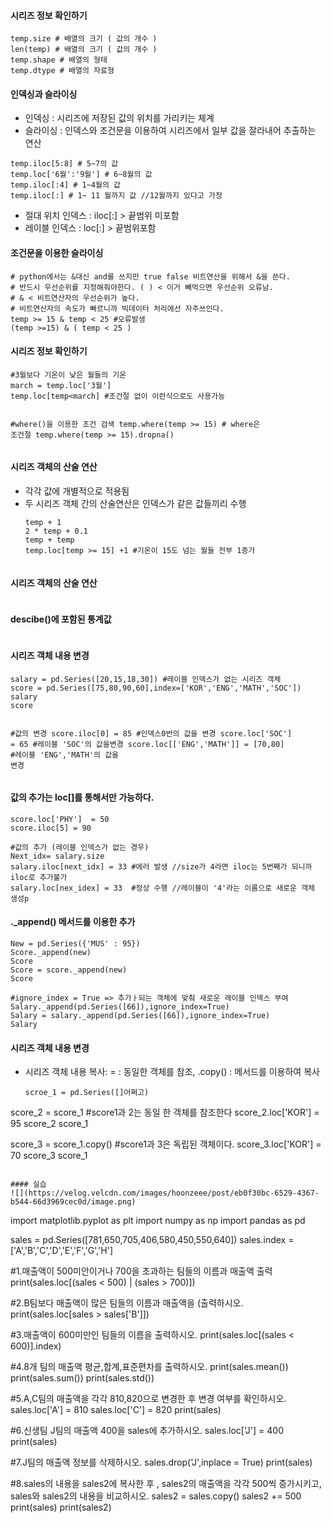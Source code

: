 <h4 id="시리즈-정보-확인하기">시리즈 정보 확인하기</h4>
<pre><code>temp.size # 배열의 크기 ( 값의 개수 )
len(temp) # 배열의 크기 ( 값의 개수 )
temp.shape # 배열의 형태
temp.dtype # 배열의 자료형</code></pre><h4 id="인덱싱과-슬라이싱">인덱싱과 슬라이싱</h4>
<ul>
<li>인덱싱 : 시리즈에 저장된 값의 위치를 가리키는 체계</li>
<li>슬라이싱 : 인덱스와 조건문을 이용하여 시리즈에서 일부 값을 잘라내어 추출하는 연산</li>
</ul>
<pre><code>temp.iloc[5:8] # 5~7의 값
temp.loc['6월':'9월'] # 6~8월의 값
temp.iloc[:4] # 1~4월의 값
temp.iloc[:] # 1~ 11 월까지 값 //12월까지 있다고 가정</code></pre><ul>
<li>절대 위치 인덱스 : iloc[:] &gt; 끝범위 미포함</li>
<li>레이블 인덱스 : loc[:] &gt; 끝범위포함</li>
</ul>
<h4 id="조건문을-이용한-슬라이싱">조건문을 이용한 슬라이싱</h4>
<pre><code># python에서는 &amp;대신 and를 쓰지만 true false 비트연산을 위해서 &amp;을 쓴다. 
# 반드시 우선순위를 지정해줘야한다. ( ) &lt; 이거 빼먹으면 우선순위 오류남.
# &amp; &lt; 비트연산자의 우선순위가 높다. 
# 비트연산자의 속도가 빠르니까 빅데이터 처리에선 자주쓰인다.
temp &gt;= 15 &amp; temp &lt; 25 #오류발생
(temp &gt;=15) &amp; ( temp &lt; 25 )
</code></pre><h4 id="시리즈-정보-확인하기-1">시리즈 정보 확인하기</h4>
<pre><code>#3월보다 기온이 낮은 월들의 기온
march = temp.loc['3월']
temp.loc[temp&lt;march] #조건절 없이 이런식으로도 사용가능

#where()을 이용한 조건 검색
temp.where(temp &gt;= 15) # where은 조건절
temp.where(temp &gt;= 15).dropna() </code></pre><h4 id="시리즈-객체의-산술-연산">시리즈 객체의 산술 연산</h4>
<ul>
<li>각각 값에 개별적으로 적용됨</li>
<li>두 시리즈 객체 간의 산술연산은 인덱스가 같은 값들끼리 수행<pre><code>temp + 1
2 * temp + 0.1
temp + temp
temp.loc[temp &gt;= 15] +1 #기온이 15도 넘는 월들 전부 1증가</code></pre><img alt="" src="https://velog.velcdn.com/images/hoonzeee/post/6cd91a5f-c700-4803-a52f-467d941970e7/image.png" /></li>
</ul>
<h4 id="시리즈-객체의-산술-연산-1">시리즈 객체의 산술 연산</h4>
<p><img alt="" src="https://velog.velcdn.com/images/hoonzeee/post/762ec51d-6f6f-4473-af7b-b4c701a81cb0/image.png" /></p>
<h4 id="descibe에-포함된-통계값">descibe()에 포함된 통계값</h4>
<p><img alt="" src="https://velog.velcdn.com/images/hoonzeee/post/28aef98c-cc1a-4ecb-8d7d-746587135eeb/image.png" /></p>
<h4 id="시리즈-객체-내용-변경">시리즈 객체 내용 변경</h4>
<pre><code>salary = pd.Series([20,15,18,30]) #레이블 인덱스가 없는 시리즈 객체
score = pd.Series([75,80,90,60],index=['KOR','ENG','MATH','SOC'])
salary
score

#값의 변경
score.iloc[0] = 85 #인덱스0번의 값을 변경
score.loc['SOC'] = 65 #레이블 'SOC'의 값을변경
score.loc[['ENG','MATH']] = [70,80] #레이블 'ENG','MATH'의 값을 변경</code></pre><h4 id="값의-추가는-loc를-통해서만-가능하다">값의 추가는 loc[]를 통해서만 가능하다.</h4>
<pre><code>score.loc['PHY']  = 50
score.iloc[5] = 90

#값의 추가 (레이블 인덱스가 없는 경우)
Next_idx= salary.size
salary.iloc[next_idx] = 33 #에러 발생 //size가 4라면 iloc는 5번째가 되니까 iloc로 추가불가
salary.loc[nex_idex] = 33  #정상 수행 //레이블이 '4'라는 이름으로 새로운 객체 생성p</code></pre><h4 id="_append-메서드를-이용한-추가">._append() 메서드를 이용한 추가</h4>
<pre><code>New = pd.Series({'MUS' : 95})
Score._append(new)
Score
Score = score._append(new)
Score

#ignore_index = True =&gt; 추가ㅏ되는 객체에 맞춰 새로운 레이블 인덱스 부여
Salary._append(pd.Series([66]),ignore_index=True)
Salary = salary._append(pd.Series([66]),ignore_index=True)
Salary</code></pre><h4 id="시리즈-객체-내용-변경-1">시리즈 객체 내용 변경</h4>
<ul>
<li>시리즈 객체 내용 복사: = : 동일한 객체를 참조, .copy() : 메서드를 이용하여 복사<pre><code>scroe_1 = pd.Series([]어쩌고)
</code></pre></li>
</ul>
<p>score_2 = score_1 #score1과 2는 동일 한 객체를 참조한다
score_2.loc['KOR'] = 95
score_2
score_1</p>
<p>score_3 = score_1.copy() #score1과 3은 독립된 객체이다.
score_3.loc['KOR'] = 70
score_3
score_1</p>
<pre><code>
#### 실습
![](https://velog.velcdn.com/images/hoonzeee/post/eb0f30bc-6529-4367-b544-66d3969cec0d/image.png)</code></pre><p>import matplotlib.pyplot as plt
import numpy as np
import pandas as pd</p>
<p>sales = pd.Series([781,650,705,406,580,450,550,640])
sales.index = ['A','B','C','D','E','F','G','H']</p>
<p>#1.매출액이 500미안이거나 700을 초과하는 팀들의 이름과 매출액 출력
print(sales.loc[(sales &lt; 500) | (sales &gt; 700)])</p>
<p>#2.B팀보다 매출액이 많은 팀들의 이름과 매출액을 (출력하시오.
print(sales.loc[sales &gt; sales['B']])</p>
<p>#3.매출액이 600미만인 팀들의 이름을 출력하시오.
print(sales.loc[(sales &lt; 600)].index)</p>
<p>#4.8개 팀의 매출액 평균,합계,표준편차를 출력하시오.
print(sales.mean())
print(sales.sum())
print(sales.std())</p>
<p>#5.A,C팀의 매출액을 각각 810,820으로 변경한 후 변경 여부를 확인하시오.
sales.loc['A'] = 810
sales.loc['C'] = 820
print(sales)</p>
<p>#6.신생팀 J팀의 매출액 400을 sales에 추가하시오.
sales.loc['J'] = 400
print(sales)</p>
<p>#7.J팀의 매출액 정보를 삭제하시오.
sales.drop('J',inplace = True)
print(sales)</p>
<p>#8.sales의 내용을 sales2에 복사한 후 , sales2의 매출액을 각각 500씩 증가시키고, sales와 sales2의 내용을 비교하시오.
sales2 = sales.copy()
sales2 += 500
print(sales)
print(sales2)</p>
<pre><code></code></pre>